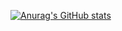 [![Anurag's GitHub stats](https://github-readme-stats.vercel.app/api?username=dana0221)](https://github.com/dana0221/github-readme-stats)
